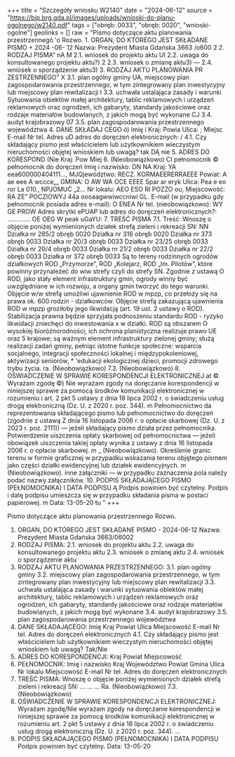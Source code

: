 +++
title = "Szczegóły wniosku W2140"
date = "2024-06-12"
source = "https://bip.brg.gda.pl/images/uploads/wnioski-do-planu-ogolnego/w2140.pdf"
tags = ["obręb: 0033", "obręb: 0020", "wnioski-ogolne"]
geolinks = []
raw = "Pismo dotyczące aktu planowania przestrzennegó 'o Rozwo. 1. ORGAN, DO KTÓREGO JEST SKŁADANE PISMO + 2024 -06- 12 Nazwa: Prezydent Miasta Gdańska 3663 /o600 2 2. RODZAJ PISMA” nA M 2.1. wniosek do projektu aktu UI 2.2. uwaga do konsultowanego projektu aktu?) 2 2.3. wniosek o zmianę aktu3) — 2.4. wniosek o sporządzenie aktu3) 3. RODZAJ AKTU PLANOWANIA PR ZESTRZENNEGO” X 3.1. plan ogólny gminy UA, miejscowy plan zagospodarowania przestrzennego, w tym zintegrowany plan inwestycyjny lub miejscowy plan rewitalizacji I 3.3. uchwała ustalająca zasady i warunki Sytuowania obiektów małej architektury, tablic reklamowych i urządzeń reklamowych oraz ogrodzeń, ich gabaryty, standardy jakościowe oraz rodzaje materiałów budowlanych, z jakich mogą być wykonane CJ 3.4. audyt krajobrazowy 07 3.5. plan zagospodarowania przestrzennego województwa 4. DANE SKŁADAJ CEGO ó) Imię i Kraj: Powia Ulica: ; Miejsc E-mail Nr tel. Adres uD adres do doręczeń elektronicznych: / 4.1. Czy składający pismo jest właścicielem lub użytkownikiem wieczystym nieruchomości objętej wnioskiem lub uwagą? tak DĄ nie 5. ADRES DO KORESPOND (Nie Kraj: Pow Miej 6. (Nieobowiązkowo) CI pełnomocnik © pełnomocnik do doręczeń Imię i nazwisko: DN NA Kraj: YA eea600000404111..., MJQjewództwo: RECZ. KORMAEERERRAEEE Powiat: A ae eee A wccce„„ GMINA: O AW WA OCE EEEE Spar ar eryk Ulica: Pea e eo ror La 010., NPJOMUĆ „2... Nr lokalu: AEO ESO RI POZZO ou, Miejscowość: RA ZE” POCZIOWYJ 44a oooaagwwiwccniwi GL. E-mail (w przypadku gdy pełnomocnik posiada adres e-mail): O ENEA Nr tel. (nieobowiązkowo): WY GE PROW Adres skrytki ePUAP lub adres do doręczeń elektronicznych?: ............. OE OEG W peak uGaYU: 7. TREŚĆ PISMA 7.1. Treść: Wnoszę o objęcie poniżej wymienionych działek strefą zieleni i rekreacji SN:  NN Działka nr 285/2 obręb 0020 Działka nr 316 obręb 0020 Działka nr 373 obręb 0033 Działka nr 20/3 obręb 0033 Działka nr 23/25 obręb 0033 Działka nr 20/4 obręb 0033 Działka nr 21/2 obręb 0033 Działka nr 22/2 obręb 0033 Działka nr 372 obręb 0033 Są to tereny rodzinnych ogrodów działkowych ROD „Przymorze”, ROD „Kolejarz, ROD „Im. Pilotów”, które powinny przynależeć do wiw strefy czyli do strefy SN. Zgodnie z ustawą O ROD, jako stały element infrastruktury gmin, ogrody winny być uwzględniane w ich rozwoju, a organy gmin tworzyć do tego warunki. Objęcie w/w strefą umożliwi ujawnienie ROD w mpzp, co przełoży się na prawa ok. 600 rodzin - działkowców. Objęcie strefą zakazującą ujawnienia ROD w mpzp groziłoby jego likwidacją (art. 19 ust. 2 ustawy o ROD). Stabilizacja prawna będzie sprzyjała podnoszeniu standardu ROD - ryzyko likwidacji zniechęci do inwestowania x w działki. ROD są obszarem O wysokiej bioróżnorodności, ich ochrona planistyczna realizuje prawo UE oraz 5 krajowe; są ważnym element infrastruktury zielonej gminy; służą realizacji zadań gminy, pełniąc istotne funkcje społeczne: wsparcia socjalnego, integracji społeczności lokalnej i międzypokoleniowej, aktywizacji seniorów, * 'edukacji ekologicznej dzieci, promocji zdrowego trybu życia. ra. (Nieobowiązkowo)  7.3. (Nieobowiązkowo) 8. OŚWIADCZENIE W SPRAWIE KORESPONDENCJI ELEKTRONICZNEJ at © Wyrażam zgodę ©) Nie wyrażam zgody na doręczanie korespondencji w niniejszej sprawie za pomocą środków komunikacji elektronicznej w rozumieniu i art. 2 pkt 5 ustawy z dnia 18 lipca 2002 r. o świadczeniu usług drogą elektroniczną (Dz. U. z 2020 r. poz. 344). m Pełnomocnictwo da reprezentowania składającego pismo lub pełnomocnictwo do doręczeń (zgodnie z ustawą Z dnia 16 listopada 2006 r. o opłacie skarbowej (Dz. U. z 2023 r. poz. 2111)) — jeżeli składający pismo działa przez pełnomocnika.  Potwierdzenie uiszczenia opłaty skarbowej od pełnomocnictwa — jeżeli obowiązek uiszczenia takiej opłaty wynika z ustawy z dnia 16 listopada 2006 r. o opłacie skarbowej. m _ (Nieobowiązkowo). Określenie granic terenu w formie graficznej w przypadku wskazania terenu objętego pismem jako części działki ewidencyjnej lub działek ewidencyjnych. m (Nieobowiązkowo). inne załączniki — w przypadku zaznaczenia pola należy podać nazwy załączników. 10. PODPIS SKŁADAJĄCEGO PISMO (PEŁNOMOCNIKA) I DATA PODPISU Ą Podpis powinien być czytelny. Podpis i datę podpisu umieszcza się w przypadku składania pisma w postaci papierowej. m Data: 13-05-20 tu "
+++

Pismo dotyczące aktu planowania przestrzennego Rozwo.
1. ORGAN, DO KTÓREGO JEST SKŁADANE PISMO - 2024-06-12
Nazwa: Prezydent Miasta Gdańska 3663/06002
2. RODZAJ PISMA:
2.1. wniosek do projektu aktu
2.2. uwaga do konsultowanego projektu aktu
2.3. wniosek o zmianę aktu
2.4. wniosek o sporządzenie aktu
3. RODZAJ AKTU PLANOWANIA PRZESTRZENNEGO:
3.1. plan ogólny gminy
3.2. miejscowy plan zagospodarowania przestrzennego, w tym zintegrowany plan inwestycyjny lub miejscowy plan rewitalizacji
3.3. uchwała ustalająca zasady i warunki sytuowania obiektów małej architektury, tablic reklamowych i urządzeń reklamowych oraz ogrodzeń, ich gabaryty, standardy jakościowe oraz rodzaje materiałów budowlanych, z jakich mogą być wykonane
3.4. audyt krajobrazowy
3.5. plan zagospodarowania przestrzennego województwa
4. DANE SKŁADAJĄCEGO:
Imię
Kraj
Powiat
Ulica
Miejscowość
E-mail
Nr tel.
Adres do doręczeń elektronicznych
4.1. Czy składający pismo jest właścicielem lub użytkownikiem wieczystym nieruchomości objętej wnioskiem lub uwagą?
Tak/Nie
5. ADRES DO KORESPONDENCJI:
Kraj
Powiat
Miejscowość
6. PEŁNOMOCNIK:
Imię i nazwisko
Kraj
Województwo
Powiat
Gmina
Ulica
Nr lokalu
Miejscowość
E-mail
Nr tel.
Adres do doręczeń elektronicznych
7. TREŚĆ PISMA:
Wnoszę o objęcie poniżej wymienionych działek strefą zieleni i rekreacji SN:
...
...
...
Ra. (Nieobowiązkowo)
7.3. (Nieobowiązkowo)
8. OŚWIADCZENIE W SPRAWIE KORESPONDENCJI ELEKTRONICZNEJ:
Wyrażam zgodę/Nie wyrażam zgody na doręczanie korespondencji w niniejszej sprawie za pomocą środków komunikacji elektronicznej w rozumieniu art. 2 pkt 5 ustawy z dnia 18 lipca 2002 r. o świadczeniu usług drogą elektroniczną (Dz. U. z 2020 r. poz. 344).
...
10. PODPIS SKŁADAJĄCEGO PISMO (PEŁNOMOCNIKA) I DATA PODPISU
Podpis powinien być czytelny. Data: 13-05-20


